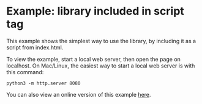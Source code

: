 # Example: library included in script tag

This example shows the simplest way to use the library, by including it as a script from index.html.

To view the example, start a local web server, then open the page on localhost. On Mac/Linux, the easiest way to start a local web server is with this command:

```
python3 -m http.server 8080
```

You can also view an online version of this example [here](https://jealousmarkup.xyz/off/adaptive-streamlines/field-include/).
